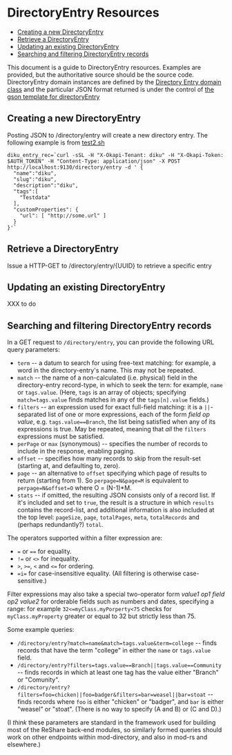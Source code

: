# DirectoryEntry Resources

<!-- md2toc -l 2 entry.md -->
* [Creating a new DirectoryEntry](#creating-a-new-directoryentry)
* [Retrieve a DirectoryEntry](#retrieve-a-directoryentry)
* [Updating an existing DirectoryEntry](#updating-an-existing-directoryentry)
* [Searching and filtering DirectoryEntry records](#searching-and-filtering-directoryentry-records)


This document is a guide to DirectoryEntry resources. Examples are provided, but the authoritative source
should be the source code. DirectoryEntry domain instances are defined by the [Directory Entry domain class](../service/grails-app/domain/org/olf/okapi/modules/directory/DirectoryEntry.groovy) and the particular JSON format returned is under the control of [the gson template for directoryEntry](../service/grails-app/views/entry/_entry.gson)

## Creating a new DirectoryEntry

Posting JSON to /directory/entry will create a new directory entry. The following example is from [test2.sh](../scripts/test2.sh)

    diku_entry_rec=`curl -sSL -H "X-Okapi-Tenant: diku" -H "X-Okapi-Token: $AUTH_TOKEN" -H "Content-Type: application/json" -X POST http://localhost:9130/directory/entry -d ' {
      "name":"diku",
      "slug":"diku",
      "description":"diku",
      "tags":[
        "Testdata"
      ],
      "customProperties": {
        "url": [ "http://some.url" ]
      }
    }'`

## Retrieve a DirectoryEntry

Issue a HTTP-GET to /directory/entry/{UUID} to retrieve a specific entry

## Updating an existing DirectoryEntry

XXX to do

## Searching and filtering DirectoryEntry records

In a GET request to `/directory/entry`, you can provide the following URL query parameters:

* `term` -- a datum to search for using free-text matching: for example, a word in the directory-entry's name. This may not be repeated.
* `match` -- the name of a non-calculated (i.e. physical) field in the directory-entry record-type, in which to seek the tern: for example, `name` or `tags.value`. (Here, `tags` is an array of objects; specifying `match=tags.value` finds matches in any of the `tags[n].value` fields.)
* `filters` -- an expression used for exact full-field matching: it is a `||`-separated list of one or more expressions, each of the form _field_ _op_ _value_, e.g. `tags.value==Branch`, the list being satisfied when any of its expressions is true. May be repeated, meaning that _all_ the `filters` expressions must be satisfied.
* `perPage` or `max` (synonymous) -- specifies the number of records to include in the response, enabling paging.
* `offset` -- specifies how many records to skip from the result-set (starting at, and defaulting to, zero).
* `page` -- an alternative to `offset` specifying which page of results to return (starting from 1). So `perpage=N&page=M` is equivalent to `perpage=N&offset=O` where O = (N-1)*M.
* `stats` -- if omitted, the resulting JSON consists only of a record list. If it's included and set to `true`, the result is a structure in which `results` contains the record-list, and additional information is also included at the top level: `pageSize`, `page`, `totalPages`, `meta`, `totalRecords` and (perhaps redundantly?) `total`.

The operators supported within a filter expression are:

* `=` or `==` for equality.
* `!=` or `<>` for inequality.
* `>`, `>=`, `<` and `<=` for ordering.
* `=i=` for case-insensitive equality. (All filtering is otherwise case-sensitive.)

Filter expressions may also take a special two-operator form _value1_ _op1_ _field_ _op2_ _value2_ for orderable fields such as numbers and dates, specifying a range: for example `32<=myClass.myPorperty<75` checks for `myClass.myProperty` greater or equal to 32 but strictly less than 75.

Some example queries:

* `/directory/entry?match=name&match=tags.value&term=college`
  -- finds records that have the term "college" in either the `name` or `tags.value` field.
* `/directory/entry?filters=tags.value==Branch||tags.value==Community`
  -- finds records in which at least one tag has the value either "Branch" or "Comunity".
* `/directory/entry?filters=foo=chicken||foo=badger&filters=bar=weasel||bar=stoat` -- finds records where `foo` is either "chicken" or "badger", and `bar` is either "weasel" or "stoat". (There is no way to specify (A and B) or (C and D).)

(I _think_ these parameters are standard in the framework used for building most of the ReShare back-end modules, so similarly formed queries should work on other endpoints within mod-directory, and also in mod-rs and elsewhere.)
